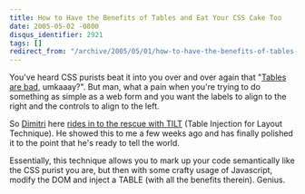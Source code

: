```yaml
---
title: How to Have the Benefits of Tables and Eat Your CSS Cake Too
date: 2005-05-02 -0800
disqus_identifier: 2921
tags: []
redirect_from: "/archive/2005/05/01/how-to-have-the-benefits-of-tables-and-eat-your-css-cake-too.aspx/"
---
```


You've heard CSS purists beat it into you over and over again that
"[Tables are bad](http://www.stopdesign.com/articles/throwing_tables/),
umkaaay?". But man, what a pain when you're trying to do something as
simple as a web form and you want the labels to align to the right and
the controls to align to the left.

So [Dimitri](http://glazkov.com/blog/) here [rides in to the rescue with
TILT](http://glazkov.com/blog/archive/2005/05/02/476.aspx) (Table
Injection for Layout Technique). He showed this to me a few weeks ago
and has finally polished it to the point that he's ready to tell the
world.

Essentially, this technique allows you to mark up your code semantically
like the CSS purist you are, but then with some crafty usage of
Javascript, modify the DOM and inject a TABLE (with all the benefits
therein). Genius.

